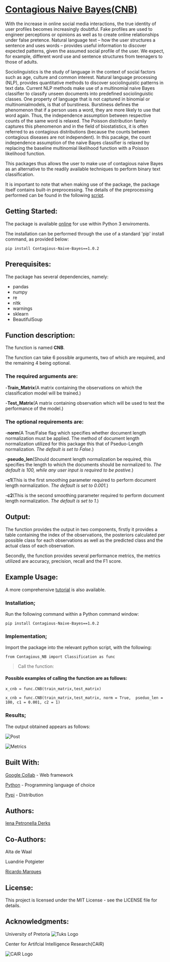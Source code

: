 # [Contagious Naive Bayes(CNB)](https://github.com/iEna101/Contagious-Naive-Bayes)

With the increase in online social media interactions, the true identity of user profiles becomes increasingly doubtful. 
Fake profiles are used to engineer perceptions or opinions as well as to create online relationships under false pretence. 
Natural language text – how the user structures a sentence and uses words – provides useful information to discover expected patterns, 
given the assumed social profile of the user. We expect, for example, different word use and sentence structures from teenagers to those of adults. 

Sociolinguistics is the study of language in the context of social factors such as age, culture and common interest. Natural language processing (NLP),
provides quantitative methods to discover sociolinguistic patterns in text data. Current NLP methods make use of a multinomial naive Bayes classifier to 
classify unseen documents into predefined sociolinguistic classes. One property of language that is not captured in binomial or multinomialmodels, 
is that of burstiness. Burstiness defines the phenomenon that if a person uses a word, they are more likely to use that word again. 
Thus, the independence assumption between respective counts of the same word is relaxed. The Poisson distribution family captures this phenomenon and 
in the field of biostatistics, it is often referred to as contagious distributions (because the counts between contagious diseases are not independent). 
In this pacakge, the count independence assumption of the naive Bayes classifier is relaxed by replacing the baseline multinomial likelihood function with 
a Poisson likelihood function. 

This packages thus allows the user to make use of contagious naive Bayes as an alternative to the readily available techniques to perform binary text classification.  

It is important to note that when making use of the package, the package itself contains built-in preprocessing. The details of the preprocessing performed can be found in the following [script](https://github.com/iEna101/Contagious-Naive-Bayes/blob/master/Preprocessing.ipynb).

## Getting Started:

The package is available [online](https://pypi.org/project/Contagious-Naive-Bayes/1.0.2/) for use within Python 3 enviroments.

The installation can be performed through the use of a standard 'pip' install command, as provided below: 

`pip install Contagious-Naive-Bayes==1.0.2`

## Prerequisites:

The package has several dependencies, namely: 

* pandas
* numpy
* re
* nltk
* warnings
* sklearn
* BeautifulSoup

## Function description:

The function is named **CNB**.

The function can take 6 possible arguments, two of which are required, and the remaining 4 being optional. 

### The required arguments are: 

-**Train_Matrix**(A matrix containing the observations on which the classification model will be trained.)

-**Test_Matrix**(A matrix containing observation which will be used to test the performance of the model.)

### The optional requirements are: 

-**norm**(A True/False flag which specifies whether document length normalization must be applied. The method of document length normalization utilized for this package this that of Pseduo-Length normalization. *The default is set to False.*)

-**pseudo_len**(Should document length normalization be required, this specifies the length to which the documents should be normalized to. *The default is 100, while any user input is 
required to be postive.*)

-**c1**(This is the first smoothing parameter required to perform document length normalization. *The default is set to 0.001.*)

-**c2**(This is the second smoothing parameter required to perform document length normalization. *The default is set to 1.*)

## Output:

The function provides the output in two components, firstly it provides a table containing the index of the observations, the posteriors calculated per possible class for each observations as well as the predicted class and the actual class of each observation. 

Secondly, the function provides several performance metrics, the metrics utilized are accuracy, precision, recall and the F1 score. 

## Example Usage:

A more comprehensive [tutorial](https://github.com/iEna101/Contagious-Naive-Bayes/blob/master/Tutorial.ipynb) is also available.  

### Installation;

Run the following command within a Python command window:

`pip install Contagious-Naive-Bayes==1.0.2`


### Implementation;

Import the package into the relevant python script, with the following: 

`from Contagious_NB import Classification as func`

> Call the function:

#### Possible examples of calling the function are as follows:

`x_cnb = func.CNB(train_matrix,test_matrix)`

`x_cnb = func.CNB(train_matrix,test_matrix, norm = True,  pseduo_len = 100, c1 = 0.001, c2 = 1)`


### Results;

The output obtained appears as follows: 

![Post](/Images/Post.png)


![Metrics](/Images/Metrics.png)

## Built With:

[Google Collab](https://colab.research.google.com/notebooks/intro.ipynb) - Web framework

[Python](https://www.python.org/) - Programming language of choice

[Pypi](https://pypi.org/) - Distribution

## Authors:

[Iena Petronella Derks](https://github.com/iEna101/Contagious-Naive-Bayes)


## Co-Authors:

Alta de Waal

Luandrie Potgieter

[Ricardo Marques](https://github.com/RicSalgado)


## License:

This project is licensed under the MIT License - see the LICENSE file for details.


## Acknowledgments:

University of Pretoria 
![Tuks Logo](/Images/UPlogohighres.jpg)

Center for Artifcial Intelligence Research(CAIR)

![CAIR Logo](/Images/cair-logo.png)
